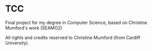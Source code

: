 # TCC
Final project for my degree in Computer Science, based on Christine Mumford's work (SEAMO2)

All rights and credits reserved to Christine Mumford (from Cardiff University).
